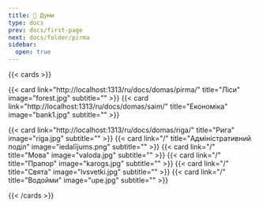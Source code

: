 ```yaml
---
title: 💭 Думи
type: docs
prev: docs/first-page
next: docs/folder/pirma
sidebar:
  open: true
---
```


{{< cards >}}

{{< card link="http://localhost:1313/ru/docs/domas/pirma/" title="Ліси" image="forest.jpg" subtitle="" >}}
{{< card link="http://localhost:1313/ru/docs/domas/saim/" title="Економіка" image="bank1.jpg" subtitle="" >}}

{{< card link="http://localhost:1313/ru/docs/domas/riga/" title="Рига" image="riga.jpg" subtitle="" >}}
{{< card link="/" title="Адміністративний поділ" image="iedalījums.png" subtitle="" >}}
{{< card link="/" title="Мова" image="valoda.jpg" subtitle="" >}}
{{< card link="/" title="Прапор" image="karogs.jpg" subtitle="" >}}
{{< card link="/" title="Свята" image="lvsvetki.jpg" subtitle="" >}}
{{< card link="/" title="Водойми" image="upe.jpg" subtitle="" >}}




{{< /cards >}}
